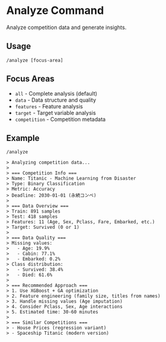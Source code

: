 # Analyze Command

Analyze competition data and generate insights.

## Usage

```
/analyze [focus-area]
```

## Focus Areas

- `all` - Complete analysis (default)
- `data` - Data structure and quality
- `features` - Feature analysis
- `target` - Target variable analysis
- `competition` - Competition metadata

## Example

```
/analyze

> Analyzing competition data...
>
> === Competition Info ===
> Name: Titanic - Machine Learning from Disaster
> Type: Binary Classification
> Metric: Accuracy
> Deadline: 2030-01-01 (永続コンペ)
>
> === Data Overview ===
> Train: 891 samples
> Test: 418 samples
> Features: 11 (Age, Sex, Pclass, Fare, Embarked, etc.)
> Target: Survived (0 or 1)
>
> === Data Quality ===
> Missing values:
>   - Age: 19.9%
>   - Cabin: 77.1%
>   - Embarked: 0.2%
> Class distribution:
>   - Survived: 38.4%
>   - Died: 61.6%
>
> === Recommended Approach ===
> 1. Use XGBoost + GA optimization
> 2. Feature engineering (family size, titles from names)
> 3. Handle missing values (Age imputation)
> 4. Consider Pclass, Sex, Age interactions
> 5. Estimated time: 30-60 minutes
>
> === Similar Competitions ===
> - House Prices (regression variant)
> - Spaceship Titanic (modern version)
```
